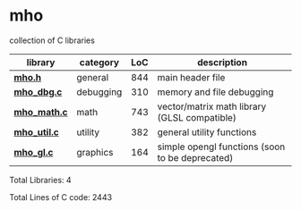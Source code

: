 # mho
collection of C libraries

<a name="mho_libs"></a>

library    | category | LoC | description
--------------------- | -------- | --- | --------------------------------
**[mho.h](mho.h)**| general | 844 | main header file
**[mho_dbg.c](mho_dbg.c)** | debugging | 310 | memory and file debugging
**[mho_math.c](mho_math.c)** | math | 743 | vector/matrix math library (GLSL compatible)
**[mho_util.c](mho_util.c)** | utility | 382 | general utility functions
**[mho_gl.c](mho_gl.c)** | graphics | 164 | simple opengl functions (soon to be deprecated)

Total Libraries: 4

Total Lines of C code: 2443
